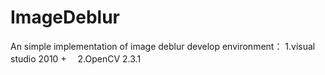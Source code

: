 # ImageDeblur
An simple implementation of image deblur
develop environment：
1.visual studio 2010 +　
2.OpenCV 2.3.1
